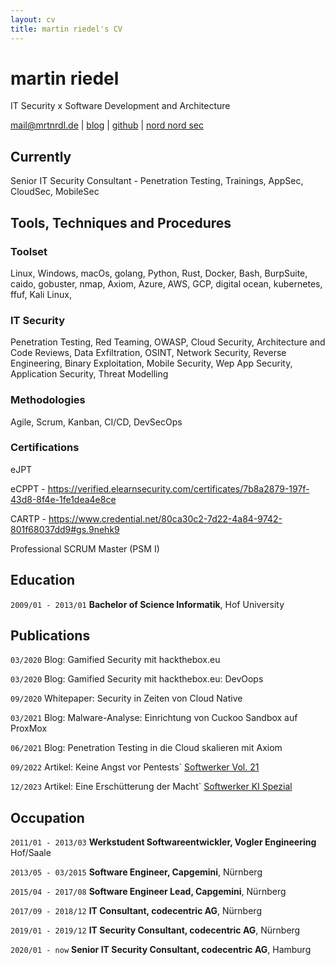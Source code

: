 ```yaml
---
layout: cv
title: martin riedel's CV
---
```

# martin riedel
IT Security x Software Development and Architecture

<div id="webaddress">
<a href="mail@mrtnrdl.de">mail@mrtnrdl.de</a>
| <a href="https://blog.mrtnrdl.de">blog</a>
| <a href="https://github.com/mrtnrdl">github</a>
| <a href="https://nordnordsec.beehiiv.com">nord nord sec</a>
</div>


## Currently

Senior IT Security Consultant - Penetration Testing, Trainings, AppSec, CloudSec, MobileSec


## Tools, Techniques and Procedures

### Toolset

Linux, 
Windows, 
macOs, 
golang, 
Python, 
Rust, 
Docker, 
Bash, 
BurpSuite, 
caido, 
gobuster, 
nmap, 
Axiom, 
Azure,
AWS, 
GCP, 
digital ocean,
kubernetes, 
ffuf, 
Kali Linux,
 

### IT Security

Penetration Testing, 
Red Teaming, 
OWASP, 
Cloud Security, 
Architecture and Code Reviews, 
Data Exfiltration, 
OSINT, 
Network Security, 
Reverse Engineering, 
Binary Exploitation, 
Mobile Security, 
Wep App Security, 
Application Security, 
Threat Modelling

### Methodologies

Agile,
Scrum,
Kanban,
CI/CD,
DevSecOps

### Certifications

eJPT

eCPPT - https://verified.elearnsecurity.com/certificates/7b8a2879-197f-43d8-8f4e-1fe1dea4e8ce

CARTP - https://www.credential.net/80ca30c2-7d22-4a84-9742-801f68037dd9#gs.9nehk9

Professional SCRUM Master (PSM I)


## Education

`2009/01 - 2013/01`
__Bachelor of Science Informatik__, Hof University


## Publications

`03/2020` Blog: Gamified Security mit hackthebox.eu

`03/2020` Blog: Gamified Security mit hackthebox.eu: DevOops

`09/2020` Whitepaper: Security in Zeiten von Cloud Native

`03/2021` Blog: Malware-Analyse: Einrichtung von Cuckoo Sandbox auf ProxMox

`06/2021` Blog: Penetration Testing in die Cloud skalieren mit Axiom

`09/2022` Artikel: Keine Angst vor Pentests` [Softwerker Vol. 21](https://info.codecentric.de/softwerker-vol-21?utm_campaign=2022-Softwerker-Vol_21&utm_content=221078540&utm_medium=social&utm_source=linkedin&hss_channel=lcp-276104)

`12/2023` Artikel: Eine Erschütterung der Macht` [Softwerker KI Spezial](https://www.codecentric.de/wissens-hub/softwerker/softwerker-spezial-generative-ki)


## Occupation

`2011/01 - 2013/03`
__Werkstudent Softwareentwickler, Vogler Engineering__ Hof/Saale

`2013/05 - 03/2015`
__Software Engineer, Capgemini__, Nürnberg

`2015/04 - 2017/08`
__Software Engineer Lead, Capgemini__, Nürnberg

`2017/09 - 2018/12`
__IT Consultant, codecentric AG__, Nürnberg

`2019/01 - 2019/12`
__IT Security Consultant, codecentric AG__, Nürnberg

`2020/01 - now`
__Senior IT Security Consultant, codecentric AG__, Hamburg



<!-- ### Footer

Last updated: August 2022-->


